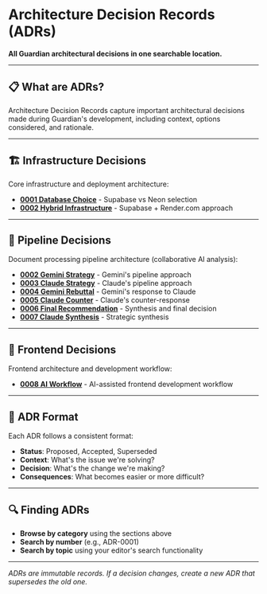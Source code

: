 # Architecture Decision Records (ADRs)

**All Guardian architectural decisions in one searchable location.**

---

## 📋 **What are ADRs?**

Architecture Decision Records capture important architectural decisions made during Guardian's development, including context, options considered, and rationale.

---

## 🏗️ **Infrastructure Decisions**

Core infrastructure and deployment architecture:

- **[0001 Database Choice](infrastructure/0001-database-choice.md)** - Supabase vs Neon selection
- **[0002 Hybrid Infrastructure](infrastructure/0002-hybrid-infrastructure.md)** - Supabase + Render.com approach

---

## 🔄 **Pipeline Decisions**

Document processing pipeline architecture (collaborative AI analysis):

- **[0002 Gemini Strategy](pipeline/0002-gemini-strategy.md)** - Gemini's pipeline approach
- **[0003 Claude Strategy](pipeline/0003-claude-strategy.md)** - Claude's pipeline approach  
- **[0004 Gemini Rebuttal](pipeline/0004-gemini-rebuttal.md)** - Gemini's response to Claude
- **[0005 Claude Counter](pipeline/0005-claude-counter.md)** - Claude's counter-response
- **[0006 Final Recommendation](pipeline/0006-final-recommendation.md)** - Synthesis and final decision
- **[0007 Claude Synthesis](pipeline/0007-claude-synthesis.md)** - Strategic synthesis

---

## 🎨 **Frontend Decisions**

Frontend architecture and development workflow:

- **[0008 AI Workflow](frontend/0008-ai-workflow.md)** - AI-assisted frontend development workflow

---

## 📝 **ADR Format**

Each ADR follows a consistent format:
- **Status**: Proposed, Accepted, Superseded
- **Context**: What's the issue we're solving?
- **Decision**: What's the change we're making?
- **Consequences**: What becomes easier or more difficult?

---

## 🔍 **Finding ADRs**

- **Browse by category** using the sections above
- **Search by number** (e.g., ADR-0001)
- **Search by topic** using your editor's search functionality

---

*ADRs are immutable records. If a decision changes, create a new ADR that supersedes the old one.*
